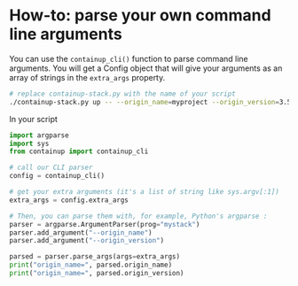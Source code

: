 # How-to: parse your own command line arguments

You can use the `containup_cli()` function to parse command line arguments.
You will get a Config object that will give your arguments
as an array of strings in the `extra_args` property.

```bash
# replace containup-stack.py with the name of your script
./containup-stack.py up -- --origin_name=myproject --origin_version=3.5.8
```

In your script

```python
import argparse
import sys
from containup import containup_cli

# call our CLI parser
config = containup_cli()

# get your extra arguments (it's a list of string like sys.argv[:1])
extra_args = config.extra_args

# Then, you can parse them with, for example, Python's argparse :
parser = argparse.ArgumentParser(prog="mystack")
parser.add_argument("--origin_name")
parser.add_argument("--origin_version")

parsed = parser.parse_args(args=extra_args)
print("origin_name=", parsed.origin_name)
print("origin_name=", parsed.origin_version)

```
